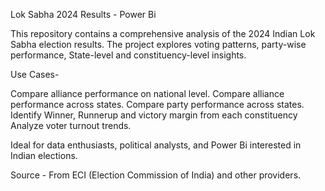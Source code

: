 Lok Sabha 2024 Results - Power Bi

This repository contains a comprehensive analysis of the 2024 Indian Lok Sabha election results. The project explores voting patterns, party-wise performance, State-level and constituency-level insights.

Use Cases- 

Compare alliance performance on national level.
Compare alliance performance across states. 
Compare party performance across states.
Identify Winner, Runnerup and victory margin from each constituency
Analyze voter turnout trends.

Ideal for data enthusiasts, political analysts, and Power Bi interested in Indian elections.

Source - From ECI (Election Commission of India) and other providers.

